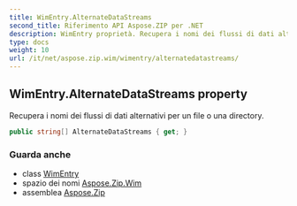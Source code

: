 ```yaml
---
title: WimEntry.AlternateDataStreams
second_title: Riferimento API Aspose.ZIP per .NET
description: WimEntry proprietà. Recupera i nomi dei flussi di dati alternativi per un file o una directory.
type: docs
weight: 10
url: /it/net/aspose.zip.wim/wimentry/alternatedatastreams/
---
```

## WimEntry.AlternateDataStreams property

Recupera i nomi dei flussi di dati alternativi per un file o una directory.

```csharp
public string[] AlternateDataStreams { get; }
```

### Guarda anche

* class [WimEntry](../)
* spazio dei nomi [Aspose.Zip.Wim](../../wimentry/)
* assemblea [Aspose.Zip](../../../)



